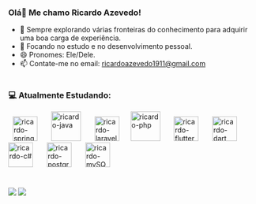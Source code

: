 ### Olá👋 Me chamo Ricardo Azevedo!



- 🔭 Sempre explorando várias fronteiras do conhecimento para adquirir uma boa carga de experiência.
- 🌱 Focando no estudo e no desenvolvimento pessoal.
- 😄 Pronomes: Ele/Dele.
- 📫 Contate-me no email: ricardoazevedo1911@gmail.com

# 
### 💻 Atualmente Estudando:

<div align="left">
  <img width="5" />
  <img src="https://cdn.jsdelivr.net/gh/devicons/devicon@latest/icons/spring/spring-original.svg" height="50" alt="ricardo-spring"  />
  <img width="20" />
  <img src="https://cdn.jsdelivr.net/gh/devicons/devicon@latest/icons/java/java-original.svg" height="60" alt="ricardo-java"  />
  <img width="20" />
  <img src="https://cdn.jsdelivr.net/gh/devicons/devicon@latest/icons/laravel/laravel-original.svg" height="50" alt="ricardo-laravel"  />
  <img width="15" />
  <img src="https://cdn.jsdelivr.net/gh/devicons/devicon@latest/icons/php/php-original.svg" height="60" alt="ricardo-php"  />
  <img width="20" />
  <img src="https://cdn.jsdelivr.net/gh/devicons/devicon@latest/icons/flutter/flutter-original.svg" height="50" alt="ricardo-flutter"  />
  <img width="20" />
  <img src="https://cdn.jsdelivr.net/gh/devicons/devicon@latest/icons/dart/dart-original.svg" height="50" alt="ricardo-dart"  />
  <img width="20" />
  <img src="https://cdn.jsdelivr.net/gh/devicons/devicon@latest/icons/csharp/csharp-original.svg" height="50" alt="ricardo-c#"  />
  <img width="20" />
  <img src="https://cdn.jsdelivr.net/gh/devicons/devicon@latest/icons/postgresql/postgresql-original.svg" height="50" alt="ricardo-postgreSQL"  />
  <img width="20" />
  <img src="https://cdn.jsdelivr.net/gh/devicons/devicon@latest/icons/mysql/mysql-original.svg" height="50" alt="ricardo-mySQL"  />
  <img width="20" />
</div>

#
<div> 
  <a href="https://www.linkedin.com/in/ricardoo-azevedo/" target="_blank"><img src="https://img.shields.io/badge/-LinkedIn-%230077B5?style=for-the-badge&logo=linkedin&logoColor=white" target="_blank"></a>
  <a href="https://www.instagram.com/ricaardo_azeveedo/" target="_blank"><img src="https://img.shields.io/badge/-Instagram-%23E4405F?style=for-the-badge&logo=instagram&logoColor=white" target="_blank"></a>
</div>

